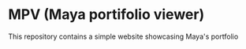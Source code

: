 # MPV (Maya portifolio viewer)

This repository contains a simple website showcasing Maya's portfolio